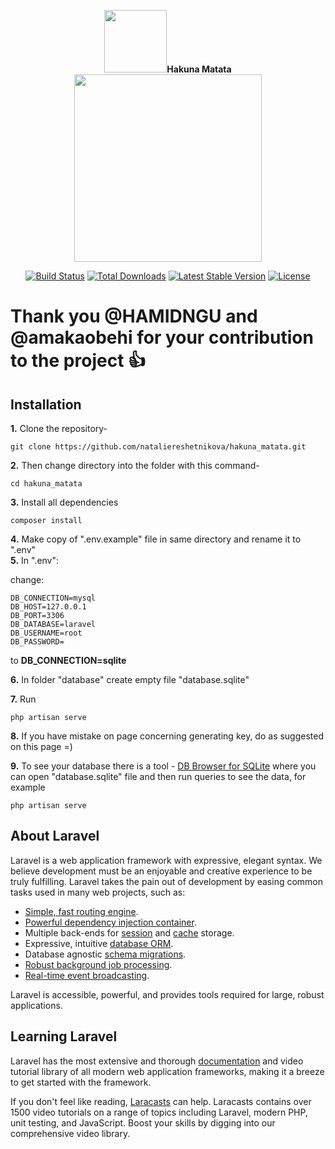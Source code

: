 <p align="center"><img src="https://cdn.icon-icons.com/icons2/390/PNG/512/lion_39035.png" width="100"><strong>Hakuna Matata</strong>
    <img src="https://res.cloudinary.com/dtfbvvkyp/image/upload/v1566331377/laravel-logolockup-cmyk-red.svg" width="300"></p>
<p align="center">
<a href="https://travis-ci.org/laravel/framework"><img src="https://travis-ci.org/laravel/framework.svg" alt="Build Status"></a>
<a href="https://packagist.org/packages/laravel/framework"><img src="https://poser.pugx.org/laravel/framework/d/total.svg" alt="Total Downloads"></a>
<a href="https://packagist.org/packages/laravel/framework"><img src="https://poser.pugx.org/laravel/framework/v/stable.svg" alt="Latest Stable Version"></a>
<a href="https://packagist.org/packages/laravel/framework"><img src="https://poser.pugx.org/laravel/framework/license.svg" alt="License"></a>
</p>

# Thank you @HAMIDNGU and @amakaobehi for your contribution to the project :+1: 

## Installation

**1.** Clone the repository-
```
git clone https://github.com/nataliereshetnikova/hakuna_matata.git
```

**2.** Then change directory into the folder with this command-
```
cd hakuna_matata
```

**3.** Install all dependencies 
```
composer install
```

**4.** Make copy of ".env.example" file in same directory and rename it to ".env"<br/>
**5.** In ".env":

change:
```
DB_CONNECTION=mysql
DB_HOST=127.0.0.1
DB_PORT=3306
DB_DATABASE=laravel
DB_USERNAME=root
DB_PASSWORD=
```
to
 **DB_CONNECTION=sqlite**
 
 **6.** In folder "database" create empty file "database.sqlite"<br/>
 
 **7.** Run 
```
php artisan serve
```
**8.** If you have mistake on page concerning generating key, do as suggested on this page =)

**9.** To see your database there is a tool - [DB Browser for SQLite](https://sqlitebrowser.org/) where you can open "database.sqlite" file and then run queries to see the data, for example
```
php artisan serve
```

## About Laravel

Laravel is a web application framework with expressive, elegant syntax. We believe development must be an enjoyable and creative experience to be truly fulfilling. Laravel takes the pain out of development by easing common tasks used in many web projects, such as:

- [Simple, fast routing engine](https://laravel.com/docs/routing).
- [Powerful dependency injection container](https://laravel.com/docs/container).
- Multiple back-ends for [session](https://laravel.com/docs/session) and [cache](https://laravel.com/docs/cache) storage.
- Expressive, intuitive [database ORM](https://laravel.com/docs/eloquent).
- Database agnostic [schema migrations](https://laravel.com/docs/migrations).
- [Robust background job processing](https://laravel.com/docs/queues).
- [Real-time event broadcasting](https://laravel.com/docs/broadcasting).

Laravel is accessible, powerful, and provides tools required for large, robust applications.

## Learning Laravel

Laravel has the most extensive and thorough [documentation](https://laravel.com/docs) and video tutorial library of all modern web application frameworks, making it a breeze to get started with the framework.

If you don't feel like reading, [Laracasts](https://laracasts.com) can help. Laracasts contains over 1500 video tutorials on a range of topics including Laravel, modern PHP, unit testing, and JavaScript. Boost your skills by digging into our comprehensive video library.
